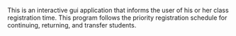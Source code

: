 This is an interactive gui application that informs the user of his or her class registration time. This program follows the 
priority registration schedule for continuing, returning, and transfer students.  
